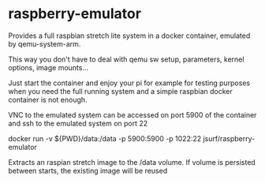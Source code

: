 # raspberry-emulator
Provides a full raspbian stretch lite system in a docker container, emulated by qemu-system-arm. 

This way you don't have to deal with qemu sw setup, parameters, kernel options, image mounts...

Just start the container and enjoy your pi for example for testing purposes when you need the full running system and a simple raspbian docker container is not enough.

VNC to the emulated system can be accessed on port 5900 of the container and ssh to the emulated system on port 22

docker run -v ${PWD}/data:/data -p 5900:5900 -p 1022:22 jsurf/raspberry-emulator

Extracts an raspian stretch image to the /data volume. 
If volume is persisted between starts, the existing image will be reused

